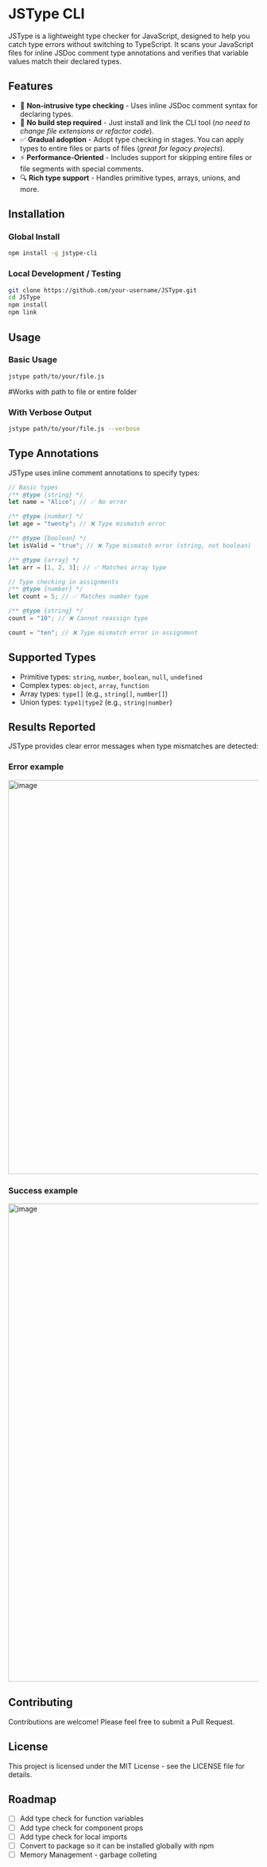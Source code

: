 # JSType CLI

JSType is a lightweight type checker for JavaScript, designed to help you catch type errors without switching to TypeScript. It scans your JavaScript files for inline JSDoc comment type annotations and verifies that variable values match their declared types.

## Features

- 📝 **Non-intrusive type checking** - Uses inline JSDoc comment syntax for declaring types.
- 🔄 **No build step required** - Just install and link the CLI tool (_no need to change file extensions or refactor code_).
- ✅ **Gradual adoption** - Adopt type checking in stages. You can apply types to entire files or parts of files (_great for legacy projects_).
- ⚡ **Performance-Oriented** - Includes support for skipping entire files or file segments with special comments.
- 🔍 **Rich type support** - Handles primitive types, arrays, unions, and more.

## Installation

### Global Install

```bash
npm install -g jstype-cli
```

### Local Development / Testing

```bash
git clone https://github.com/your-username/JSType.git
cd JSType
npm install
npm link
```

## Usage

### Basic Usage

```bash
jstype path/to/your/file.js
```

#Works with path to file or entire folder

### With Verbose Output

```bash
jstype path/to/your/file.js --verbose
```

## Type Annotations

JSType uses inline comment annotations to specify types:

```javascript
// Basic types
/** @type {string} */
let name = "Alice"; // ✅ No error

/** @type {number} */
let age = "twenty"; // ❌ Type mismatch error

/** @type {boolean} */
let isValid = "true"; // ❌ Type mismatch error (string, not boolean)

/** @type {array} */
let arr = [1, 2, 3]; // ✅ Matches array type

// Type checking in assignments
/** @type {number} */
let count = 5; // ✅ Matches number type

/** @type {string} */
count = "10"; // ❌ Cannot reassign type

count = "ten"; // ❌ Type mismatch error in assignment
```

## Supported Types

- Primitive types: `string`, `number`, `boolean`, `null`, `undefined`
- Complex types: `object`, `array`, `function`
- Array types: `type[]` (e.g., `string[]`, `number[]`)
- Union types: `type1|type2` (e.g., `string|number`)

## Results Reported

JSType provides clear error messages when type mismatches are detected:

### Error example

<img width="792" alt="image" src="https://github.com/user-attachments/assets/bbee5e5d-3c95-44c5-b1f8-361309c1bfbb" />

### Success example

 <img width="961" alt="image" src="https://github.com/user-attachments/assets/a8c3532b-3679-4817-8492-2fa4e722051d" />

## Contributing

Contributions are welcome! Please feel free to submit a Pull Request.

## License

This project is licensed under the MIT License - see the LICENSE file for details.

## Roadmap

- [ ] Add type check for function variables
- [ ] Add type check for component props
- [ ] Add type check for local imports
- [ ] Convert to package so it can be installed globally with npm
- [ ] Memory Management - garbage colleting
